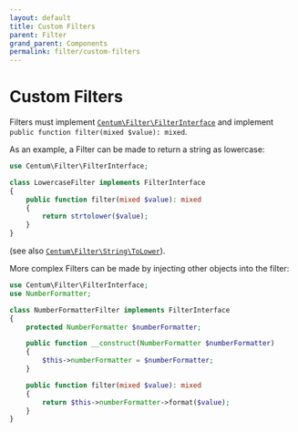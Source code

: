 ```yaml
---
layout: default
title: Custom Filters
parent: Filter
grand_parent: Components
permalink: filter/custom-filters
---
```




# Custom Filters

Filters must implement [`Centum\Filter\FilterInterface`](https://github.com/SidRoberts/centum/tree/development/src/Filter/FilterInterface.php) and implement `public function filter(mixed $value): mixed`.

As an example, a Filter can be made to return a string as lowercase:

```php
use Centum\Filter\FilterInterface;

class LowercaseFilter implements FilterInterface
{
    public function filter(mixed $value): mixed
    {
        return strtolower($value);
    }
}
```

(see also [`Centum\Filter\String\ToLower`](https://github.com/SidRoberts/centum/tree/development/src/Filter/String/ToLower.php)).

More complex Filters can be made by injecting other objects into the filter:

```php
use Centum\Filter\FilterInterface;
use NumberFormatter;

class NumberFormatterFilter implements FilterInterface
{
    protected NumberFormatter $numberFormatter;

    public function __construct(NumberFormatter $numberFormatter)
    {
        $this->numberFormatter = $numberFormatter;
    }

    public function filter(mixed $value): mixed
    {
        return $this->numberFormatter->format($value);
    }
}
```
